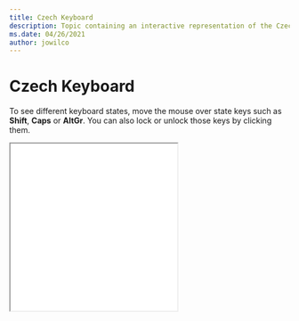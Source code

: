 ```yaml
--- 
title: Czech Keyboard 
description: Topic containing an interactive representation of the Czech Keyboard 
ms.date: 04/26/2021 
author: jowilco 
--- 
```

 
# Czech Keyboard 
 
To see different keyboard states, move the mouse over state keys such as **Shift**, **Caps** or **AltGr**. You can also lock or unlock those keys by clicking them. 
 
<iframe src="kbdcz.html" height="300"></iframe> 
